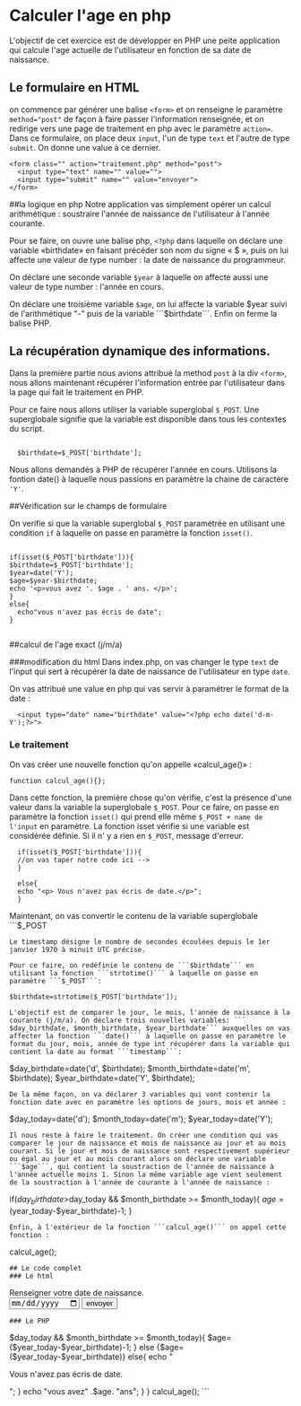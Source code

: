 # Calculer l'age en php
L'objectif de cet exercice est de développer en PHP une peite application qui calcule l'age actuelle de l'utilisateur en fonction de sa date de naissance.

## Le formulaire en  HTML
on commence par générer une balise ```<form>``` et on renseigne le paramètre ```method="post"``` de façon à faire passer l'information renseignée, et on redirige vers une page de traitement en php avec le paramètre ```action=```. Dans ce formulaire, on place deux ```input```, l'un de type ```text``` et l'autre de type ```submit```. On donne une value à ce dernier.

```
<form class="" action="traitement.php" method="post">
  <input type="text" name="" value="">
  <input type="submit" name="" value="envoyer">
</form>
```

##la logique en php
Notre application vas simplement opérer un calcul arithmétique : soustraire l'année de naissance de l'utilisateur à l'année courante.

Pour se faire, on ouvre une balise php, ```<?php``` dans laquelle on déclare une variable «birthdate» en faisant précéder son nom du signe « $ », puis on lui affecte une valeur de type number : la date de naissance du programmeur.

On déclare une seconde variable ```$year``` à laquelle on affecte aussi une valeur de type number : l'année en cours.

On déclare une troisième variable ```$age```, on lui affecte la variable $year suivi de l'arithmétique "-" puis de la variable ```$birthdate```. Enfin on ferme la balise PHP.


## La récupération dynamique des informations.
Dans la  première partie nous avions attribué la method ```post``` à la div ```<form>```, nous allons maintenant récupérer l'information entrée par l'utilisateur dans la page qui fait  le traitement en PHP.

Pour ce faire nous allons utiliser la variable superglobal ```$_POST```. Une superglobale signifie que la variable est disponible dans tous les contextes du script.

```

  $birthdate=$_POST['birthdate'];

```

Nous allons demandés à PHP de récupérer l'année en cours. Utilisons la fontion date() à laquelle nous passions en paramètre la chaine de caractère ```'Y'```.


##Vérification sur le champs de formulaire

On verifie si que la variable superglobal ```$_POST``` paramétrée en utilisant une condition ```if``` à laquelle on passe en paramètre la fonction ```isset()```.

```

if(isset($_POST['birthdate'])){
$birthdate=$_POST['birthdate'];
$year=date('Y');
$age=$year-$birthdate;
echo '<p>vous avez '. $age . ' ans. </p>';
}
else{
  echo"vous n'avez pas écris de date";
}


```
##calcul de l'age exact (j/m/a)

###modification du html
Dans index.php, on vas changer le type ```text``` de l'input qui sert à récupérer la date de naissance de l'utilisateur en type ```date```.

On vas attribué une value en php qui vas servir à paramétrer le format de la date :
```
  <input type="date" name="birthdate" value="<?php echo date('d-m-Y');?>">

```
### Le traitement
On vas créer une nouvelle fonction qu'on appelle «calcul_age()» :

```
function calcul_age(){};

```
Dans cette fonction, la première chose qu'on vérifie, c'est la présence d'une valeur dans la variable la superglobale ```$_POST```. Pour ce faire, on passe en paramètre la fonction ```isset()``` qui prend elle même ```$_POST + name de l'input``` en paramètre. La fonction isset vérifie si une variable est considérée définie. Si il n' y a rien en ```$_POST```, message d'erreur.

```
  if(isset($_POST['birthdate'])){
  //on vas taper notre code ici -->
  }

  else{
  echo "<p> Vous n'avez pas écris de date.</p>";
  }

```
Maintenant, on vas convertir le contenu de la variable superglobale ```$_POST
``` qui est au format chaine de caractère en une valeur au format timestamp.
Le timestamp désigne le nombre de secondes écoulées depuis le 1er janvier 1970 à minuit UTC précise.

Pour ce faire, on redéfinie le contenu de ```$birthdate``` en utilisant la fonction ```strtotime()``` à laquelle on passe en paramètre ```$_POST```:

```
    $birthdate=strtotime($_POST['birthdate']);
```
L'objectif est de comparer le jour, le mois, l'année de naissance à la courante (j/m/a). On déclare trois nouvelles variables: ``` $day_birthdate, $month_birthdate, $year_birthdate``` auxquelles on vas affecter la fonction ```date()``` à laquelle on passe en paramètre le format du jour, mois, année de type int récupérer dans la variable qui contient la date au format ```timestamp```:

```
$day_birthdate=date('d', $birthdate);
$month_birthdate=date('m', $birthdate);
$year_birthdate=date('Y', $birthdate);

```
De la même façon, on va déclarer 3 variables qui vont contenir la fonction date avec en paramètre les options de jours, mois et année :

```
$day_today=date('d');
$month_today=date('m');
$year_today=date('Y');
```
Il nous reste à faire le traitement. On créer une condition qui vas comparer le jour de naissance et mois de naissance au jour et au mois courant. Si le jour et mois de naissance sont respectivement supérieur ou égal au jour et au mois courant alors on déclare une variable ```$age```, qui contient la soustraction de l'année de naissance à l'année actuelle moins 1. Sinon la même variable age vient seulement de la soustraction à l'année de courante à l'année de naissance :
```
  if($day_birthdate>$day_today && $month_birthdate >= $month_today){ $age=($year_today-$year_birthdate)-1; }

```
Enfin, à l'extérieur de la fonction ```calcul_age()``` on appel cette fonction :
```
calcul_age();
```
## Le code complet
### Le html
```
<!DOCTYPE html>
<html lang="en" dir="ltr">
  <head>
    <meta charset="utf-8">
    <title></title>
    <link rel="stylesheet" href="style.css">
  </head>
  <body>

<div class="">
  Renseigner votre date de naissance.
</div>
<form class="" action="traitement2.php" method="post">
  <input type="date" name="birthdate" value="<?php echo date('d-m-Y');?>">
  <input type="submit" name="" value="envoyer">
</form>

  </body>
</html>

```
### Le PHP
```
<?php function calcul_age(){
  if(isset($_POST['birthdate'])){
    $birthdate=strtotime($_POST['birthdate']);
    // var_dump($_POST['birthdate']);
    // var_dump($birthdate);
    $day_birthdate=date('d', $birthdate);
    $month_birthdate=date('m', $birthdate);
    $year_birthdate=date('Y', $birthdate);
    $day_today=date('d');
    $month_today=date('m');
    $year_today=date('Y');

    // var_dump($day_birthdate);

    if($day_birthdate>$day_today && $month_birthdate >= $month_today){ $age=($year_today-$year_birthdate)-1; }

    else {$age=($year_today-$year_birthdate)}

    else{
    echo "<p> Vous n'avez pas écris de date.</p>";
  }

    echo "vous avez" .$age. "ans";
  }
}
calcul_age();

```
